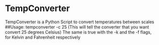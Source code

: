 # TempConverter
TempConverter is a Python Script to convert temperatures between scales
##Usage:
tempconverter -c 25 (This will tell the converter that you want convert 25 degrees Celsius)
The same is true with the -k and the -f flags, for Kelvin and Fahrenheit respectively

